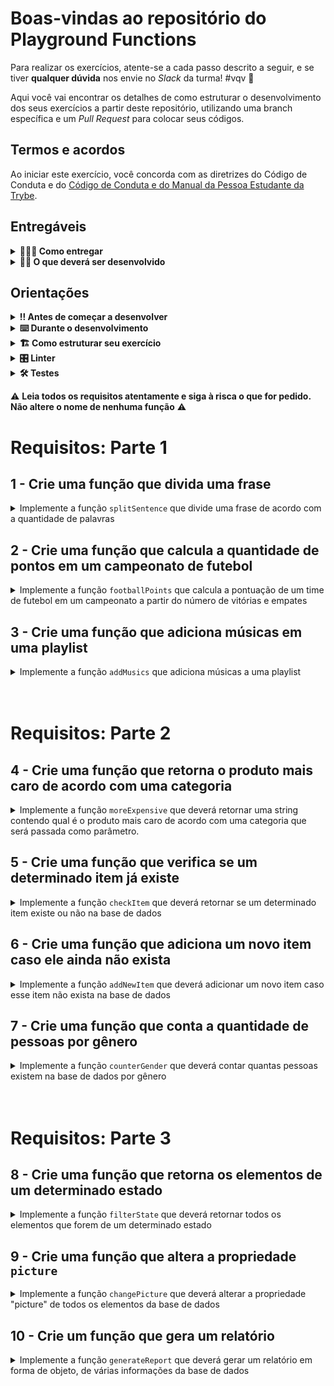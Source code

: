 # Boas-vindas ao repositório do Playground Functions

Para realizar os exercícios, atente-se a cada passo descrito a seguir, e se tiver **qualquer dúvida** nos envie no _Slack_ da turma! #vqv 🚀

Aqui você vai encontrar os detalhes de como estruturar o desenvolvimento dos seus exercícios a partir deste repositório, utilizando uma branch específica e um _Pull Request_ para colocar seus códigos.

## Termos e acordos

Ao iniciar este exercício, você concorda com as diretrizes do Código de Conduta e do [Código de Conduta e do Manual da Pessoa Estudante da Trybe](https://app.betrybe.com/manual-estudante/codigo-de-etica-e-conduta).

## Entregáveis

<details>
<summary><strong>🤷🏽‍♀️ Como entregar</strong></summary><br />

Para entregar o seu exercício você deverá criar um _Pull Request_ neste repositório.

⚠️ **É importante que os arquivos não tenham o nome alterado!** ⚠️

Lembre-se que você pode consultar nosso conteúdo sobre [Git & GitHub](https://app.betrybe.com/course/4d67f5b4-34a6-489f-a205-b6c7dc50fc16/) e nosso [Blog - Git & GitHub](https://blog.betrybe.com/tecnologia/git-e-github/) sempre que precisar!
</details>

<details>
<summary><strong>👨‍💻 O que deverá ser desenvolvido</strong></summary><br />

No seu time de desenvolvimento, você ficou responsável por implementar o código de funções que resolvem problemas com respostas pré-determinadas. Você pode utilizar a lógica de programação para te ajudar na análise de cada problema e resposta esperada, facilitando a implementação do código de cada uma das funções. Estas funções irão lhe ajudar a colocar em prática todo o conteúdo desta seção.

</details>

## Orientações

<details>
<summary><strong>‼️ Antes de começar a desenvolver</strong></summary><br />

1. Clone o repositório

   * Use o comando: `git clone git@github.com:tryber/sd-037-exercise-playground-functions.git`
   * Entre na pasta do repositório que você acabou de clonar:
     * `cd sd-037-exercise-playground-functions`

2. Instale as dependências

   * `npm install`

3. Crie uma branch a partir da branch `main`

   * Verifique que você está na branch `main`
     * Exemplo: `git branch`
   * Se não estiver, mude para a branch `main`
     * Exemplo: `git checkout main`
   * Crie uma branch à qual você vai submeter os `commits` de seu exercício
     * Você deve criar uma branch no seguinte formato: `nome-sobrenome-playground-functions`
     * Exemplo: `git checkout -b joaozinho-sauro-playground-functions`

4. Adicione as mudanças ao _stage_ do Git e faça um `commit`

   * Verifique se as mudanças ainda não estão no _stage_
     * Exemplo: `git status` (deve aparecer listada a pasta _joaozinho_ em vermelho)
   * Adicione o novo arquivo ao _stage_ do Git
     * Exemplo:
       * `git add .` (adicionando todas as mudanças - _que estavam em vermelho_ - ao stage do Git)
       * `git status` (deve aparecer listado o arquivo _joaozinho/README.md_ em verde)
   * Faça o `commit` inicial
     * Exemplo:
       * `git commit -m 'Iniciando o exercício. VAMOS COM TUDO :rocket:'` (fazendo o primeiro commit)
       * `git status` (deve aparecer uma mensagem tipo _nothing to commit_)

5. Adicione a sua branch com o novo `commit` ao repositório remoto

   * Usando o exemplo anterior: `git push -u origin joaozinho-sauro-playground-functions`

6. Crie um novo `Pull Request` _(PR)_

   * Vá até a página de _Pull Requests_ do [repositório no GitHub](https://github.com/tryber/sd-037-exercise-playground-functions/pulls)
   * Clique no botão verde _"New pull request"_
   * Clique na caixa de seleção _"Compare"_ e escolha a sua branch **com atenção**
   * Adicione uma descrição para o Pull Request, um título que o identifique, e clique no botão verde "Create pull request". Crie da seguinte forma: `[JOAOZINHO] Playground Functions`
   * Adicione uma descrição para o Pull Request, um título nítido que o identifique, e clique no botão verde _"Create pull request"_
   * **Não se preocupe em preencher mais nada por enquanto!**
   * Volte até a [página de _Pull Requests_ do repositório](https://github.com/tryber/sd-037-exercise-playground-functions/pulls) e confira se o seu _Pull Request_ está criado

</details>

<details>
<summary><strong>⌨️ Durante o desenvolvimento</strong></summary><br />

* Faça `commits` das alterações que você fizer no código regularmente pois assim você treina essa prática para o mercado de trabalho 😄. Nossa sugestão é pelo menos um commit por requisito;

* Lembre-se de sempre após um (ou alguns) `commits` atualizar o repositório remoto;

* Os comandos que você utilizará com mais frequência são:

  1. `git status` _(para verificar o que está em vermelho - fora do stage - e o que está em verde - no stage)_

  2. `git add` _(para adicionar arquivos ao stage do Git)_

  3. `git commit` _(para criar um commit com os arquivos que estão no stage do Git)_

  4. `git push -u origin nome-da-branch` _(para enviar o commit para o repositório remoto na primeira vez que fizer o `push` de uma nova branch)_

  5. `git push` _(para enviar o commit para o repositório remoto após o passo anterior)_

</details>

<details>
  <summary>
<strong>🏗 Como estruturar seu exercício</strong>
  </summary> <br />

* Crie as funções no arquivo `challenges.js` que está no diretório `src`, usando os mesmos nomes especificados nos requisitos. Você pode criar outras funções de auxílio, entretanto, **você deve criar e utilizar as funções com os nomes que estão nos requisitos, pois estas que serão avaliadas.**

**De olho na dica 👀**:

* Para verificar se a sua função foi criada corretamente você pode instalar a extensão `code runner` no _VSCode_;

* Utilize `console.log()` para testar as funções localmente, mas remova antes de fazer o `push` 😉.

</details>

<details>
<summary><strong>🎛 Linter</strong></summary><br />

Usaremos o [ESLint](https://eslint.org/) para fazer a análise estática do seu código.

Este projeto já vem com as dependências relacionadas ao _linter_ configuradas no arquivo `package.json`.

Para poder rodar o `ESLint` lembre-se de executar o `npm install` dentro do projeto e depois rode o comando:

```bash
npm run lint
```

Se a análise do `ESLint` encontrar problemas no seu código, tais problemas serão mostrados no seu terminal. Se não houver problema no seu código, nada será impresso no seu terminal.

Você pode também instalar o plugin do `ESLint` no `VSCode`. Para isso, basta fazer o download do [plugin ESLint](https://marketplace.visualstudio.com/items?itemName=dbaeumer.vscode-eslint) e instalá-lo.

Em caso de dúvidas, confira o material na plataforma sobre ESLint. Você vai encontrar esse conteúdo em nossa [Plataforma de Aprendizagem](https://app.betrybe.com/learn), na seção **Desenvolvimento Web - Vida Real**. O conteúdo sobre ESLint está na seção 34.

⚠️ **NESTE EXERCÍCIO O ESLINT NÃO SERÁ AVALIADO. VOCÊ PODE RODAR O TESTE LOCALMENTE E FAZER AS CORREÇÕES SE DESEJAR!** ⚠️

:warning: **NESTE EXERCÍCIO O ESLINT NÃO SERÁ AVALIADO. VOCÊ PODE RODAR O TESTE LOCALMENTE E FAZER AS CORREÇÕES SE DESEJAR!** :warning:
</details>

<details>
<summary><strong>🛠 Testes</strong></summary><br />
Todos os requisitos do exercício serão testados automaticamente por meio do Jest.

Para rodar o avaliador automático localmente no seu exercício, execute um dos comandos abaixo:

Para executar todos os testes utilize:

```bash
npm test
```

**ou**:

Para executar um arquivo de teste específico, utilize `npm test nomeDoArquivoDeTeste`:

```bash
npm test splitSentence
```
  
* Os requisitos do seu exercício são avaliados automaticamente

Para verificar se a sua avaliação foi computada com sucesso, você pode verificar os **detalhes da execução do avaliador**:

* Na página do seu _Pull Request_, acima do "botão de merge", procure por _**"Evaluator job"**_ e clique no link _**"Details"**_;

* Na página que se abrirá, procure pela linha _**"Evaluator step"**_ e clique nela;

* Caso tenha dúvidas, poste no _Slack_.

:warning: **O avaliador automático não necessariamente avalia seu exercício na ordem em que os requisitos aparecem no readme. Isso acontece para deixar o processo de avaliação mais rápido. Então, não se assuste se isso acontecer, ok?**

O não cumprimento de um requisito, total ou parcialmente, impactará em sua avaliação.

</details>

:warning: **Leia todos os requisitos atentamente e siga à risca o que for pedido. Não altere o nome de nenhuma função** :warning:

# Requisitos: Parte 1

## 1 - Crie uma função que divida uma frase

<details>
<summary>Implemente a função <code>splitSentence</code> que divide uma frase de acordo com a quantidade de palavras</summary> <br />

A função `splitSentence` recebe uma string como parâmetro e deve retornar um array com as palavras separadas.
  
Exemplo: se a função receber a string `'go Trybe'`, o retorno deverá ser `['go', 'Trybe']`.

### O que será testado
  
* A função `splitSentence` deve retornar o valor `['go', 'Trybe']` quando receber como parâmetro a string `'go Trybe'`;

* A função `splitSentence` deve retornar o valor `['vamo', 'que', 'vamo']` quando receber como parâmetro a string `'vamo que vamo'`;

* A função `splitSentence` deve retornar o valor `['foguete']` quando receber como parâmetro a string `'foguete'`.

</details>

## 2 - Crie uma função que calcula a quantidade de pontos em um campeonato de futebol

<details>
<summary>Implemente a função <code>footballPoints</code> que calcula a pontuação de um time de futebol em um campeonato a partir do número de vitórias e empates</summary> <br />

A função `footballPoints` recebe o número de vitórias (`wins`) e o número de empates (`ties`) e retorna a quantidade de pontos que o time marcou em um campeonato. Para isso, considere que:

* `wins`: é o número de vitórias e vale 3 pontos
  
* `ties`: é o número de empates e vale 1 ponto

### O que será testado

* A função `footballPoints` deve retornar o valor `50` pontos quando o time tenha 14 vitórias e 8 empates;

* A função `footballPoints` deve retornar o valor `5` pontos quando o time tenha 1 vitória e 2 empates;

* A função `footballPoints` deve retornar o valor `0` pontos quando o time tenha 0 vitórias e 0 empates.

</details>

## 3 - Crie uma função que adiciona músicas em uma playlist

<details>
<summary>Implemente a função <code>addMusics</code> que adiciona músicas a uma playlist</summary> <br />

A função `addMusics` recebe o nome do artista (`artistName`), o nome da música (`musicName`) e o tempo da música (`musicTime`). Após trabalhar esses dados, eles deverão ser armazenados em um array chamado `playlist`. Para isso, considere que:

* Os valores acima devem ser enviados ao array, juntos, em formato de objeto.

### O que será testado

* Será verificado se o array `playlist` existe e se inicialmente é vazio;

* Será verificado se o array `playlist` possui 1 objeto depois de chamar a função `addMusics` 1 vez com os valores:

```js
{ 
  artist: 'Survivor', 
  music: 'Eye of the Tiger', 
  musicTime: 2.62 
}
```

* Será verificado se o array `playlist` possui 2 objetos depois de chamar a função `addMusics` 2 vez com os valores:

```js
{ 
  artist: 'Survivor', 
  music: 'Eye of the Tiger', 
  musicTime: 2.62 
},
{ 
  artist: 'Roy Orbison', 
  music: 'Pretty Woman', 
  musicTime: 2.73 
}
```

</details> <br /><br />

# Requisitos: Parte 2

## 4 - Crie uma função que retorna o produto mais caro de acordo com uma categoria

<details>
<summary>Implemente a função <code>moreExpensive</code> que deverá retornar uma string contendo qual é o produto mais caro de acordo com uma categoria que será passada como parâmetro.</summary> <br />

👉 Para esse exercício, utilize a base de dados do arquivo `src/mcDonalds.js`

A função `moreExpensive` deve receber a base de dados a ser trabalhada (`data`) e a categoria (`category`) do produto.

A função deve retornar uma string contendo o produto mais caro da seguinte forma:

>O produto mais caro é: `nome do produto`, que custa: R$`preço do produto`.

O preço do produto deverá ser apresentado contendo 2 casas decimais.

### O que será testado

* Quando a categoria for `sandwiches`, o produto mais caro deve ser o `Duplo Quarterão`, logo, a string deve ser: `O produto mais caro é: Duplo Quarterão, que custa: R$41.90.`;

* Quando a categoria for `sideDishes`, o produto mais caro deve ser o `Chicken McNuggets - 10 unidades`, logo, a string deve ser: `O produto mais caro é: Chicken McNuggets - 10 unidades, que custa: R$16.90.`;

* Quando a categoria for `desserts`, o produto mais caro deve ser o `McFlurry Ovomaltine Caramelo`, logo, a string deve ser: `O produto mais caro é: McFlurry Ovomaltine Caramelo, que custa: R$13.90.`.

</details>

## 5 - Crie uma função que verifica se um determinado item já existe

<details>
<summary>Implemente a função <code>checkItem</code> que deverá retornar se um determinado item existe ou não na base de dados</summary> <br />

👉 Para esse exercício, utilize a base de dados do arquivo `src/mcDonalds.js`

A função `checkItem` deve receber a base de dados a ser trabalhada (`data`), a categoria (`category`) do produto e o produto a ser buscado (`item`).

A função deve retornar `true` caso o produto já exista na base de dados ou `false` caso não exista.

**O que será testado:**

* Será verificado se a função `checkItem` retorna `true` quando a categoria for "drinks" e o elemento for "Coca-Cola 300ml";

* Será verificado se a função `checkItem` retorna `true` quando a categoria for "sandwiches" e o elemento for "Big Tasty";

* Será verificado se a função `checkItem` retorna `false` quando a categoria for "sideDishes" e o elemento for Legumes no Vapor".

</details>

## 6 - Crie uma função que adiciona um novo item caso ele ainda não exista

<details>
<summary>Implemente a função <code>addNewItem</code> que deverá adicionar um novo item caso esse item não exista na base de dados</summary> <br />

👉 Para esse exercício, utilize a base de dados do arquivo `src/mcDonalds.js`

A função `addNewItem` deve receber a base de dados a ser trabalhada (`data`), a categoria (`category`) do produto, o produto a ser buscado (`item`) e as outras informações de um item: `price`, `ingredients` e `calories`.

* A função deve retornar o novo item caso o produto ainda não exista na base de dados

* Caso o item não exista, ele deve ser criado e adicionado à base de dados

* Caso o item já exista, a função deve retornar a mensagem: `O produto: "nome do produto" já existe!`

### O que será testado

* Será verificado se, ao passar os valores abaixo (que não existem na base de dados), a função `addNewItem` adiciona este item na categoria "sideDishes".

```js
{
  name: 'McFritas Gigante',
  price: 76.90,
  ingredients: ['muita batata', 'muito sal'],
  calories: 78976,
}
```

* Será verificado se, ao passar os valores abaixo (que não existem na base de dados), a função `addNewItem` adiciona este item na categoria "sandwiches".

```js
{
  name: 'X-Poderosas',
  price: 108.75,
  ingredients: ['açúcar', 'tempero', 'tudo o que há de bom', 'elemento X'],
  calories: 99999,
}
```

* Será verificado se, ao passar os valores abaixo (que existem na base de dados), a função `addNewItem` não adiciona este item na categoria "desserts" e retorna a mensagem: `O produto: "Torta de Banana" já existe!`.

```js
{
  name: 'Torta de Banana',
  price: 6.90,
  ingredients: ['banana', 'massa crocante'],
  calories: 222,
}
```

</details>

## 7 - Crie uma função que conta a quantidade de pessoas por gênero

<details>
<summary>Implemente a função <code>counterGender</code> que deverá contar quantas pessoas existem na base de dados por gênero</summary> <br />

👉 Para esse exercício, utilize a base de dados do arquivo `src/data.json`

A função `counterGender` deve receber a base de dados a ser trabalhada (`data`) e retornar a quantidade de pessoas do gênero `male` e `female`.

A função deve retornar as informações no formato de objeto conforme o exemplo:

```js
{
  male: 10,
  female: 15
}
```

### O que será testado

* Será verificado se o valor retornado é um objeto;

* Será verificado se os valores retornados são:

```js
{
  male: 49,
  female: 55
}
```

</details> <br /><br />

# Requisitos: Parte 3

## 8 - Crie uma função que retorna os elementos de um determinado estado

<details>
<summary>Implemente a função <code>filterState</code> que deverá retornar todos os elementos que forem de um determinado estado</summary> <br />

👉 Para esse exercício, utilize a base de dados do arquivo `src/data.json`

* A função `filterState` deve receber a base de dados a ser trabalhada (`data`) e o estado a ser filtrado (`state`).

* A função deve retornar um novo array contendo todos os elementos que são do estado filtrado.

### O que será testado

* Será verificado se o valor retornado é um array;

* Será verificado se, ao passar um valor de estado inexistente, o valor retornado é um array vazio;

* Será verificado se, ao passar o estado "Wisconsin", a função retorna um array com 2 elementos:

```js
{
  _id: '644aec92ba6db64320a60fa0',
  isActive: true,
  picture: 'LINK DA IMAGEM',
  age: 37,
  name: 'Frederick Howe',
  purchaseDate: '2023/04/01',
  gender: 'male',
  company: 'MATRIXITY',
  email: 'frederickhowe@matrixity.com',
  phone: '(865) 437-3767',
  country: 'Niue',
  address: {
    number: 498,
    street: 'Ralph Avenue',
    city: 'Chautauqua',
    state: 'Wisconsin'
  }
},
{
  _id: '644aec92d0ea040a787158dd',
  isActive: true,
  picture: 'LINK DA IMAGEM',
  age: 50,
  name: 'Ina House',
  purchaseDate: '2023/04/01',
  gender: 'female',
  company: 'ZOARERE',
  email: 'inahouse@zoarere.com',
  phone: '(902) 468-2001',
  country: 'Eritrea',
  address: {
    number: 168,
    street: 'Central Avenue',
    city: 'Allentown',
    state: 'Wisconsin'
  }
}
```

</details>

## 9 - Crie uma função que altera a propriedade `picture`

<details>
<summary>Implemente a função <code>changePicture</code> que deverá alterar a propriedade "picture" de todos os elementos da base de dados</summary> <br />

👉 Para esse exercício, utilize a base de dados do arquivo `src/data.json`

* A função `changePicture` deve receber a base de dados a ser trabalhada (`data`) e o link (`link`) a ser colocado no valor atual da propriedade;

* O valor da propriedade "picture" que deve ser colocado em todos os elementos é: `https://picsum.photos/200/300`;

* A função deve retornar um novo array contendo todos os elementos transformados.

## O que será testado

* Será verificado se o valor retornado é um array;

* Será verificado se todos os elementos possuem o valor "https://picsum.photos/200/300" para a chave "picture".

</details>

## 10 - Crie um função que gera um relatório

<details>
<summary>Implemente a função <code>generateReport</code> que deverá gerar um relatório em forma de objeto, de várias informações da base de dados</summary> <br />

👉 Para esse exercício, utilize a base de dados do arquivo `src/data.json`

* A função `generateReport` deve receber a base de dados a ser trabalhada (`data`);

* A função `generateReport` deve retornar um objeto com várias informações:
  * `totalGuests`: valor total de pessoas convidadas. O valor deve ser um `number`;
  * `totalGender`: quantidade de pessoas por gênero. O valor deve ser um `object`;
  * `avgAge`: média de idade das pessoas. O valor deve ser um `number` com 2 casas decimais;
  * `countries`: array com todos os países representados.
    * Este array não pode conter valores repetidos - Pesquise sobre `Array.includes()`;
    * Este array deve estar ordenado em ordem alfabética (A-Z) - Pesquise sobre `Array.sort()`.

Exemplo de saída:

```js
{
  totalGuests: 104,
  totalGender: {
    male: 49,
    female: 55
  },
  avgAge: 32.94,
  countries: [
      'Albania',
      'Algeria',
      'Anguilla',
      'Argentina',
      'Aruba',
      'Azerbaijan',
      'Bahrain',
      'Bangladesh',
      'Benin',
      'Bermuda',
      'Bolivia',
      'Botswana',
      'Bouvet Island',
      'Brazil',
      ...
    ]
}
```

### O que será testado

* Será verificado se o valor retornado é um objeto;

* Será verificado se o objeto retornado possui as propriedades: "totalGuests", "totalGender", "avgAge" e "countries";

* Será verificado se os valores das propriedades estão corretos.

</details>
